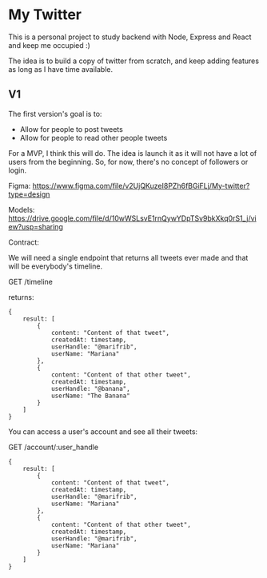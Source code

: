 # My Twitter

This is a personal project to study backend with Node, Express and React and keep me occupied :)

The idea is to build a copy of twitter from scratch, and keep adding features as long as I have time available.

## V1

The first version's goal is to:
- Allow for people to post tweets
- Allow for people to read other people tweets

For a MVP, I think this will do. The idea is launch it as it will not have a lot of users from the beginning. So, for now, there's no concept of followers or login.

Figma: https://www.figma.com/file/v2UjQKuzeI8PZh6fBGiFLj/My-twitter?type=design

Models: https://drive.google.com/file/d/10wWSLsvE1rnQywYDpTSv9bkXkq0rS1_j/view?usp=sharing

Contract:

We will need a single endpoint that returns all tweets ever made and that will be everybody's timeline.

GET /timeline

returns:

```
{
	result: [
		{
			content: "Content of that tweet",
			createdAt: timestamp,
			userHandle: "@marifrib",
			userName: "Mariana"
		},
		{
			content: "Content of that other tweet",
			createdAt: timestamp,
			userHandle: "@banana",
			userName: "The Banana"
		}
	]
}

```

You can access a user's account and see all their tweets:

GET /account/:user_handle

```
{
	result: [
		{
			content: "Content of that tweet",
			createdAt: timestamp,
			userHandle: "@marifrib",
			userName: "Mariana"
		},
		{
			content: "Content of that other tweet",
			createdAt: timestamp,
			userHandle: "@marifrib",
			userName: "Mariana"
		}
	]
}
```
